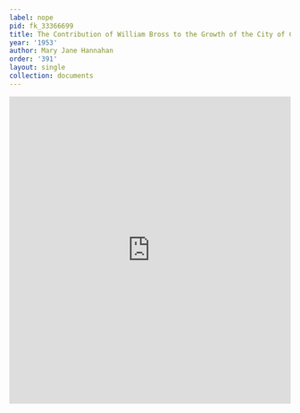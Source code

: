 ```yaml
---
label: nope
pid: fk_33366699
title: The Contribution of William Bross to the Growth of the City of Chicago
year: '1953'
author: Mary Jane Hannahan
order: '391'
layout: single
collection: documents
---
```

<iframe src="https://northwestern.app.box.com/embed/s/s43xl125fk22i8jpqhhif43tfx3f551b?sortColumn=date&view=list" width="100%" height="550" frameborder="0" allowfullscreen webkitallowfullscreen msallowfullscreen></iframe>
